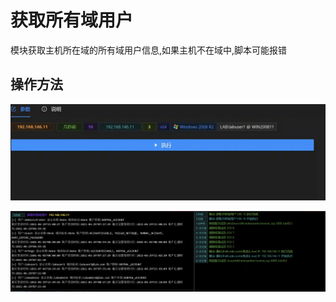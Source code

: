 # 获取所有域用户


模块获取主机所在域的所有域用户信息,如果主机不在域中,脚本可能报错

## 操作方法
![](img\Discovery_AccountDiscovery_GetNetDomainUser\1.webp)

![](img\Discovery_AccountDiscovery_GetNetDomainUser\2.webp)



